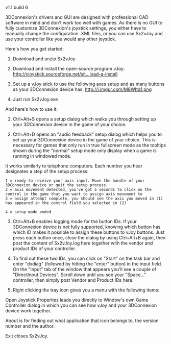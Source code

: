 v1.1 build 6

3DConnexion's drivers and GUI are designed with professional CAD software in mind and don't work too well with games. As there is no GUI to fully customize 3DConnexion's joystick settings, you either have to manually change the configuration .XML files, or you can use Sx2vJoy and use your controller like you would any other joystick.

Here's how you get started:

1) Download and unzip Sx2vJoy

2) Download and install the open-source program vJoy:
http://vjoystick.sourceforge.net/sit...load-a-install

3) Set up a vJoy stick to use the following axes setup and as many buttons as your 3DConnexion device has:
http://i.imgur.com/M8WItd1.png

4) Just run Sx2vJoy.exe








And here's how to use it:

1) Ctrl+Alt+S opens a setup dialog which walks you through setting up your 3DConnexion device in the game of your choice.

2) Ctrl+Alt+D opens an "audio feedback" setup dialog which helps you to set up your 3DConnexion device in the game of your choice. This is necessary for games that only run in true fullscreen mode as the tooltips shown during the "normal" setup mode only display when a game is running in windowed mode.

It works similarly to telephone computers. Each number you hear designates a step of the setup process:

	1 = ready to receive your axis input. Move the handle of your 3DConnexion device or quit the setup process
	2 = axis movement detected, you've got 5 seconds to click on the control in the game that you want to assign axis movement to
	3 = assign attempt complete, you should see the axis you moved in (1) has appeared in the control field you selected in (2)

	4 = setup mode ended


3) Ctrl+Alt+B enables logging mode for the button IDs. If your 3DConnexion device is not fully supported, knowing which button has which ID makes it possible to assign these buttons to vJoy buttons. Just press each button once, close the dialog by using Ctrl+Alt+B again, then post the content of Sx2vJoy.log here together with the vendor and product IDs of your controller.

4) To find out these two IDs, you can click on "Start" on the task bar and enter "dxdiag" (followed by hitting the "enter" button) in the input field. On the "Input" tab of the window that appears you'll see a couple of "DirectInput Devices". Scroll down until you see your "Space..." controller, then simply post Vendor and Product IDs here.

5) Right clicking the tray icon gives you a menu with the following items:

Open Joystick Properties leads you directly to Window's own Game Controller dialog in which you can see how vJoy and your 3DConnexion device work together.

About is for finding out what application that icon belongs to, the version number and the author.

Exit closes Sx2vJoy.
